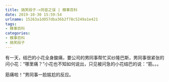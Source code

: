 ```yaml
---
title: 搞笑段子->同音之误 | 糗事百科
date: 2019-10-30 15:59:54
urlname: 15263a1d057dba36b2f78c5249a1e421
tags: 
- 糗事百科
categories:
- 糗事百科
- 搞笑段子
---
```

有一天，结巴的小花全身酸痛，要公司的男同事帮忙买纱隆巴斯，男同事很紧张的问小花：“哪里痛？”小花也不知如何说出，只见被问急的小花结巴的说：“筋。。。

筋痛啦！”男同事一脸尴尬的反应。


